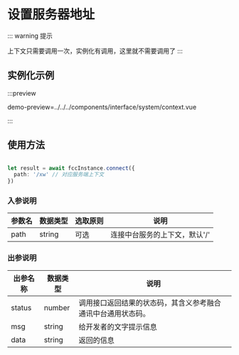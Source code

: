 # 设置服务器地址

::: warning 提示
<!-- warning -->
上下文只需要调用一次，实例化有调用，这里就不需要调用了
:::

## 实例化示例

:::preview

demo-preview=../../../components/interface/system/context.vue

:::

## 使用方法

```typescript

let result = await fccInstance.connect({
  path: '/xw' // 对应服务端上下文
})

```
<!-- **入参说明** -->
### 入参说明

| **参数名** | **数据类型** | **选取原则** |**说明** |
| ---------- | ------------ | ------------ | ------------------ |
| path      | string       | 可选         | 连接中台服务的上下文，默认'/' |

### 出参说明

| **出参名称** | **数据类型** | **说明**                         |
| -------- | -------- | ------------------------------ |
| status   | number   | 调用接口返回结果的状态码，其含义参考融合通讯中台通用状态码。 |
| msg      | string   | 给开发者的文字提示信息                    |
| data     | string   | 返回的信息                          |
